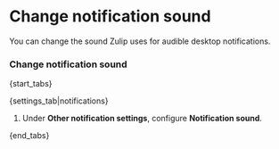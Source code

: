 # Change notification sound

You can change the sound Zulip uses for audible desktop notifications.

### Change notification sound

{start_tabs}

{settings_tab|notifications}

1. Under **Other notification settings**, configure
   **Notification sound**.

{end_tabs}
